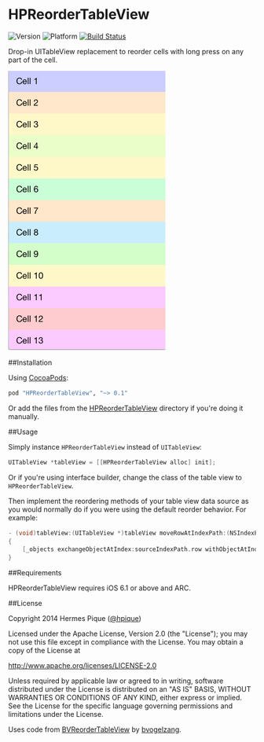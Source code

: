 HPReorderTableView
==================

![Version](https://cocoapod-badges.herokuapp.com/v/HPReorderTableView/badge.png)
![Platform](https://cocoapod-badges.herokuapp.com/p/HPReorderTableView/badge.png)
[![Build Status](https://travis-ci.org/hpique/HPReorderTableView.png)](https://travis-ci.org/hpique/HPReorderTableView)

Drop-in UITableView replacement to reorder cells with long press on any part of the cell.

![Reordering animation](Assets/reordering.gif)

##Installation

Using [CocoaPods](http://cocoapods.org/):

```ruby
pod "HPReorderTableView", "~> 0.1"
```

Or add the files from the [HPReorderTableView](https://github.com/hpique/HPReorderTableView/tree/master/HPReorderTableView) directory if you're doing it manually.

##Usage

Simply instance `HPReorderTableView` instead of `UITableView`:

```objective-c
UITableView *tableView = [[HPReorderTableView alloc] init];
```

Or if you're using interface builder, change the class of the table view to `HPReorderTableView`.

Then implement the reordering methods of your table view data source as you would normally do if you were using the default reorder behavior. For example:

```objective-c
- (void)tableView:(UITableView *)tableView moveRowAtIndexPath:(NSIndexPath *)sourceIndexPath toIndexPath:(NSIndexPath *)destinationIndexPath
{
    [_objects exchangeObjectAtIndex:sourceIndexPath.row withObjectAtIndex:destinationIndexPath.row];
}
```

##Requirements

HPReorderTableView requires iOS 6.1 or above and ARC. 

##License

 Copyright 2014 Hermes Pique ([@hpique](https://twitter.com/hpique))
 
 Licensed under the Apache License, Version 2.0 (the "License");
 you may not use this file except in compliance with the License.
 You may obtain a copy of the License at
 
 http://www.apache.org/licenses/LICENSE-2.0
 
 Unless required by applicable law or agreed to in writing, software
 distributed under the License is distributed on an "AS IS" BASIS,
 WITHOUT WARRANTIES OR CONDITIONS OF ANY KIND, either express or implied.
 See the License for the specific language governing permissions and
 limitations under the License.
 
 Uses code from [BVReorderTableView](https://github.com/bvogelzang/BVReorderTableView) by [bvogelzang](https://github.com/bvogelzang).